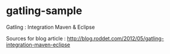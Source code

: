 gatling-sample
==============

Gatling : Integration Maven &amp; Eclipse

Sources for blog article : http://blog.roddet.com/2012/05/gatling-integration-maven-eclipse
